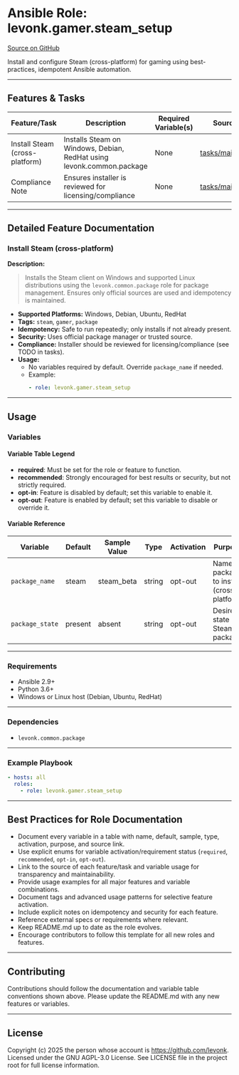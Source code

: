 # Ansible Role: levonk.gamer.steam_setup

[Source on GitHub](https://github.com/levonk/levonk-ansible-galaxy/tree/main/levonk/gamer/roles/steam_setup)

Install and configure Steam (cross-platform) for gaming using best-practices, idempotent Ansible automation.

---

## Features & Tasks

| Feature/Task                   | Description                                                      | Required Variable(s) | Source |
|-------------------------------|------------------------------------------------------------------|----------------------|--------|
| Install Steam (cross-platform)| Installs Steam on Windows, Debian, RedHat using levonk.common.package | None                 | [tasks/main.yml](tasks/main.yml) |
| Compliance Note               | Ensures installer is reviewed for licensing/compliance            | None                 | [tasks/main.yml](tasks/main.yml) |

---

## Detailed Feature Documentation

### Install Steam (cross-platform)

**Description:**
> Installs the Steam client on Windows and supported Linux distributions using the `levonk.common.package` role for package management. Ensures only official sources are used and idempotency is maintained.

- **Supported Platforms:** Windows, Debian, Ubuntu, RedHat
- **Tags:** `steam`, `gamer`, `package`
- **Idempotency:** Safe to run repeatedly; only installs if not already present.
- **Security:** Uses official package manager or trusted source.
- **Compliance:** Installer should be reviewed for licensing/compliance (see TODO in tasks).
- **Usage:**
  - No variables required by default. Override `package_name` if needed.
  - Example:
    ```yaml
    - role: levonk.gamer.steam_setup
    ```

---

## Usage

### Variables

#### Variable Table Legend
- **required**: Must be set for the role or feature to function.
- **recommended**: Strongly encouraged for best results or security, but not strictly required.
- **opt-in**: Feature is disabled by default; set this variable to enable it.
- **opt-out**: Feature is enabled by default; set this variable to disable or override it.

#### Variable Reference

| Variable         | Default | Sample Value | Type    | Activation | Purpose                                   | Used In |
|-----------------|---------|--------------|---------|------------|-------------------------------------------|---------|
| `package_name`  | steam   | steam_beta   | string  | opt-out    | Name of package to install (cross-platform) | [tasks/main.yml](tasks/main.yml) |
| `package_state` | present | absent       | string  | opt-out    | Desired state of Steam package            | [tasks/main.yml](tasks/main.yml) |

---

### Requirements
- Ansible 2.9+
- Python 3.6+
- Windows or Linux host (Debian, Ubuntu, RedHat)

---

### Dependencies
- `levonk.common.package`

---

### Example Playbook
```yaml
- hosts: all
  roles:
    - role: levonk.gamer.steam_setup
```

---

## Best Practices for Role Documentation
- Document every variable in a table with name, default, sample, type, activation, purpose, and source link.
- Use explicit enums for variable activation/requirement status (`required`, `recommended`, `opt-in`, `opt-out`).
- Link to the source of each feature/task and variable usage for transparency and maintainability.
- Provide usage examples for all major features and variable combinations.
- Document tags and advanced usage patterns for selective feature activation.
- Include explicit notes on idempotency and security for each feature.
- Reference external specs or requirements where relevant.
- Keep README.md up to date as the role evolves.
- Encourage contributors to follow this template for all new roles and features.

---

## Contributing
Contributions should follow the documentation and variable table conventions shown above. Please update the README.md with any new features or variables.

---

## License
Copyright (c) 2025 the person whose account is https://github.com/levonk. Licensed under the GNU AGPL-3.0 License. See LICENSE file in the project root for full license information.

